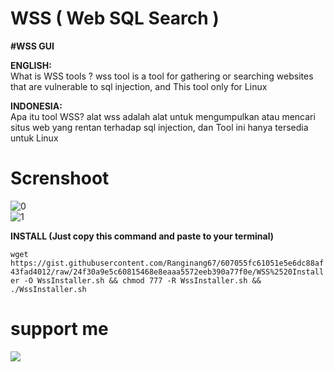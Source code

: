 # WSS ( Web SQL Search )

**#WSS GUI**<br/>

**ENGLISH:**<br/>
What is WSS tools ? wss tool is a tool for gathering or searching websites that are vulnerable to sql injection, and This tool only for Linux<br/>

**INDONESIA:**<br/>
Apa itu tool WSS? alat wss adalah alat untuk mengumpulkan atau mencari situs web yang rentan terhadap sql injection, dan Tool ini hanya tersedia untuk Linux

# Screnshoot

![0](https://github.com/Ranginang67/WSS/blob/master/ex/1.png)
<br/>
![1](https://github.com/Ranginang67/WSS/blob/master/ex/2.png)

**INSTALL (Just copy this command and paste to your terminal)**

`wget https://gist.githubusercontent.com/Ranginang67/607055fc61051e5e6dc88af43fad4012/raw/24f30a9e5c60815468e8eaaa5572eeb390a77f0e/WSS%2520Installer -O WssInstaller.sh && chmod 777 -R WssInstaller.sh && ./WssInstaller.sh`


# support me
<a href="https://www.youtube.com/channel/UCNMD5U02GFeWLqmrl_XSPGQ"><img src="https://img.shields.io/badge/subcribe-YouTube-red.svg">
